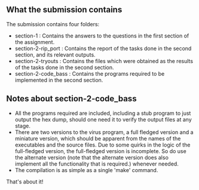 ## What the submission contains

The submission contains four folders:

* section-1 : Contains the answers to the questions in the first section of the assignment.
* section-2-rip_port : Contains the report of the tasks done in the second section, and its relevant outputs.
* section-2-tryouts : Contains the files which were obtained as the results of the tasks done in the second section.
* section-2-code_bass : Contains the programs required to be implemented in the second section.

## Notes about section-2-code_bass

* All the programs required are included, including a stub program to just output the hex dump, should one need it to verify the output files at any stage.
* There are two versions to the virus program, a full fledged version and a miniature version, which should be apparent from the names of the executables and the source files. Due to some quirks in the logic of the full-fledged version, the full-fledged version is incomplete. So do use the alternate version (note that the alternate version does also implement all the functionality that is required.) whenever needed.
* The compilation is as simple as a single 'make' command. 

That's about it!